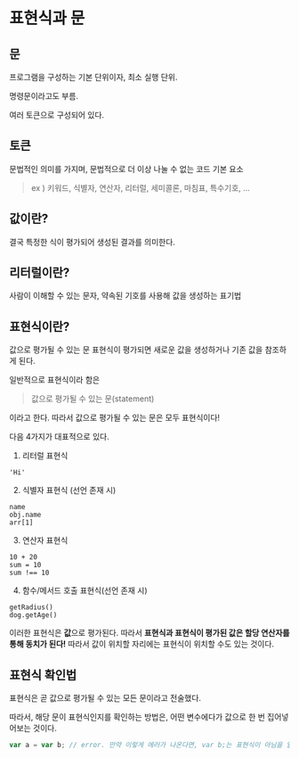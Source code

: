 # 표현식과 문

## 문

프로그램을 구성하는 기본 단위이자, 최소 실행 단위.

명령문이라고도 부름.

여러 토큰으로 구성되어 있다.

## 토큰

문법적인 의미를 가지며, 문법적으로 더 이상 나눌 수 없는 코드 기본 요소

> ex ) 키워드, 식별자, 연산자, 리터럴, 세미콜론, 마침표, 특수기호, ...

## 값이란?

결국 특정한 식이 평가되어 생성된 결과를 의미한다.

## 리터럴이란?

사람이 이해할 수 있는 문자, 약속된 기호를 사용해 값을 생성하는 표기법

## 표현식이란?

값으로 평가될 수 있는 문
표현식이 평가되면 새로운 값을 생성하거나 기존 값을 참조하게 된다.

일반적으로 표현식이라 함은

> 값으로 평가될 수 있는 문(statement)

이라고 한다. 따라서 값으로 평가될 수 있는 문은 모두 표현식이다!

다음 4가지가 대표적으로 있다.

1. 리터럴 표현식

```
'Hi'
```

2. 식별자 표현식 (선언 존재 시)

```
name
obj.name
arr[1]
```

3. 연산자 표현식

```
10 + 20
sum = 10
sum !== 10
```

4. 함수/메서드 호출 표현식(선언 존재 시)

```
getRadius()
dog.getAge()
```

이러한 표현식은 **값**으로 평가된다. 따라서 **표현식과 표현식이 평가된 값은 할당 연산자를 통해 동치가 된다!** 따라서 값이 위치할 자리에는 표현식이 위치할 수도 있는 것이다.

## 표현식 확인법

표현식은 곧 값으로 평가될 수 있는 모든 문이라고 전술했다.

따라서, 해당 문이 표현식인지를 확인하는 방법은, 어떤 변수에다가 값으로 한 번 집어넣어보는 것이다.

```js
var a = var b; // error. 만약 이렇게 에러가 나온다면, var b;는 표현식이 아님을 알 수 있다.
```
